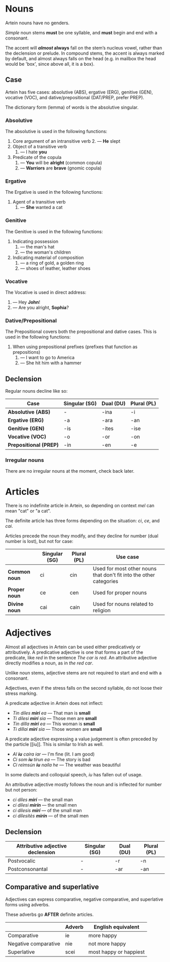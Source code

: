 # Nouns
Artein nouns have no genders.

*Simple* noun stems **must** be one syllable, and **must** begin and end with a consonant.

The accent will ***almost* always** fall on the stem’s nucleus vowel, rather than the declension or prelude. In compound stems, the accent is always marked by default, and almost always falls on the head (e.g. in mailbox the head would be 'box', since above all, it is a box).
## Case
Artein has five cases: absolutive (ABS), ergative (ERG), genitive (GEN), vocative (VOC), and dative/prepositional (DAT/PREP, prefer PREP).

The dictionary form (lemma) of words is the absolutive singular.
### Absolutive
The absolutive is used in the following functions:
1. Core argument of an intransitive verb
	2. — **He** slept
2. Object of a transitive verb
	1. — I hate **you**
3. Predicate of the copula
	1. — **You** will be **alright** (common copula)
	2. — **Warriors** are **brave** (gnomic copula)
### Ergative
The Ergative is used in the following functions:
1. Agent of a transitive verb
	1. — **She** wanted a cat
### Genitive
The Genitive is used in the following functions:
1. Indicating possession
	1. — the man's hat
	2. — the woman's children
2. Indicating material of composition
	1. — a ring of gold, a golden ring
	2. — shoes of leather, leather shoes
### Vocative
The Vocative is used in direct address:
1. — Hey **John**!
2. — Are you alright, **Sophia**?
### Dative/Prepositional
The Prepositional covers both the prepositional and dative cases. This is used in the following functions:
1. When using prepositional prefixes (prefixes that function as prepositions)
	1. — I want to go to America
	2. — She hit him with a hammer
## Declension
Regular nouns decline like so:

| Case                     | Singular (SG) | Dual (DU) | Plural (PL) |
| ------------------------ | ------------- | --------- | ----------- |
| **Absolutive (ABS)**     | -             | -ina      | -i          |
| **Ergative (ERG)**       | -a            | -ara      | -an         |
| **Genitive (GEN)**       | -is           | -ites     | -ise        |
| **Vocative (VOC)**       | -o            | -or       | -on         |
| **Prepositional (PREP)** | -in           | -en       | -e          |
### Irregular nouns
There are no irregular nouns at the moment, check back later.
# Articles
There is no indefinite article in Artein, so depending on context *mel* can mean "cat" or "a cat".

The definite article has three forms depending on the situation: *ci*, *ce*, and *cai*.

Articles precede the noun they modify, and they decline for number (dual number is lost), but not for case:

|                 | Singular (SG) | Plural (PL) | Use case                                                           |
| --------------- | ------------- | ----------- | ------------------------------------------------------------------ |
| **Common noun** | ci            | cin         | Used for most other nouns that don't fit into the other categories |
| **Proper noun** | ce            | cen         | Used for proper nouns                                              |
| **Divine noun** | cai           | cain        | Used for nouns related to religion                                 |

# Adjectives
Almost all adjectives in Artein can be used either predicatively or attributively. A predicative adjective is one that forms a part of the predicate, like *red* in the sentence *The car is red*. An attributive adjective directly modifies a noun, as in *the red car*.

Unlike noun stems, adjective stems are not required to start and end with a consonant.

Adjectives, even if the stress falls on the second syllable, do not loose their stress marking.

A predicate adjective in Artein does not inflect:
* *Tin díles **mirí** ea* — That man is **small**
* *Ti dílesi **mirí** sia* — Those men are **small**
* *Tin dílla **mirí** ea* — This woman is **small**
* *Ti díllai **mirí** sia* — Those women are **small**

A predicate adjective expressing a value judgement is often preceded by the particle [[iu]]. This is similar to Irish as well.
* *Al **iu** caíra iar* — I'm fine (lit. I am good)
* *Ci som **iu** tírun ea* — The story is bad
* *Ci reìmsún **iu** naíla he* — The weather was beautiful

In some dialects and colloquial speech, *iu* has fallen out of usage.

An attributive adjective mostly follows the noun and is inflected for number but not person:
* *ci díles **mirí*** — the small man
* *ci dílesi **mirín*** — the small men
* *ci dílesis **mirí*** — of the small man
* *ci dílesitès **mirín*** — of the small men
## Declension
| Attributive adjective declension | Singular (SG) | Dual (DU) | Plural (PL) |
| -------------------------------- | ------------- | --------- | ----------- |
| Postvocalic                      | -             | -r        | -n          |
| Postconsonantal                  | -             | -ar       | -an         |

## Comparative and superlative
Adjectives can express comparative, negative comparative, and superlative forms using adverbs.

These adverbs go **AFTER** definite articles.

|                      | Adverb | English equivalent     |
| -------------------- | ------ | ---------------------- |
| Comparative          | ie     | more happy             |
| Negative comparative | nie    | not more happy         |
| Superlative          | scei   | most happy or happiest |

